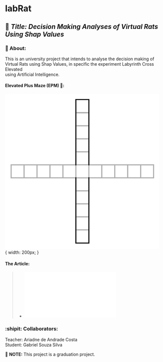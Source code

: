 # labRat

## :rocket: ***Title: Decision Making Analyses of Virtual Rats Using Shap Values***

### :dart: About:
<p>This is an university project that intends to analyse the decision making of <br>
Virtual Rats using Shap Values, in specific the experiment Labyrinth Cross Elevated <br>
using Artificial Intelligence.</p>

#### Elevated Plus Maze (EPM) :rat::
![lab](/labrinth.png){ width: 200px; }

#### The Article:

>  *  ![lab](/Article.md)


### :shipit: Collaborators:
<p>   Teacher: Ariadne de Andrade Costa <br>
   Student: Gabriel Souza Silva</p>

:pushpin: __NOTE:__ This project is a graduation project.
